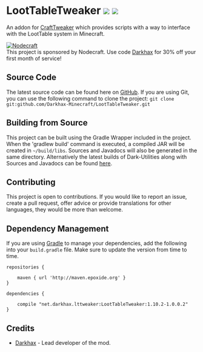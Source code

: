# LootTableTweaker [![](http://cf.way2muchnoise.eu/261339.svg)](https://minecraft.curseforge.com/projects/loottabletweaker) [![](http://cf.way2muchnoise.eu/versions/261339.svg)](https://minecraft.curseforge.com/projects/loottabletweaker)
An addon for [CraftTweaker](https://minecraft.curseforge.com/projects/crafttweaker) which provides scripts with a way to interface with the LootTable system in Minecraft. 

[![Nodecraft](https://i.imgur.com/sz9PUmK.png)](https://nodecraft.com/r/darkhax)    
This project is sponsored by Nodecraft. Use code [Darkhax](https://nodecraft.com/r/darkhax) for 30% off your first month of service!

## Source Code
The latest source code can be found here on [GitHub](https://github.com/Darkhax-Minecraft/LootTableTweaker). If you are using Git, you can use the following command to clone the project: `git clone git:github.com/Darkhax-Minecraft/LootTableTweaker.git`

## Building from Source
This project can be built using the Gradle Wrapper included in the project. When the 'gradlew build' command is executed, a compiled JAR will be created in `~/build/libs`. Sources and Javadocs will also be generated in the same directory. Alternatively the latest builds of Dark-Utilities along with Sources and Javadocs can be found [here](http://maven.epoxide.org/net/darkhax/lttweaker/LootTableTweaker/).

## Contributing
This project is open to contributions. If you would like to report an issue, create a pull request, offer advice or provide translations for other languages, they would be more than welcome.

## Dependency Management
If you are using [Gradle](https://gradle.org) to manage your dependencies, add the following into your `build.gradle` file. Make sure to update the version from time to time.
```
repositories {

    maven { url 'http://maven.epoxide.org' }
}

dependencies {

    compile "net.darkhax.lttweaker:LootTableTweaker:1.10.2-1.0.0.2"
}
```

## Credits
* [Darkhax](https://github.com/darkhax) - Lead developer of the mod.
